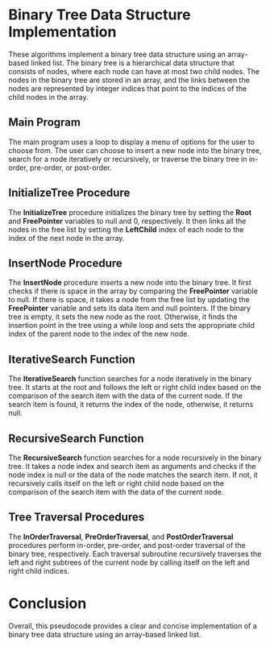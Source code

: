 # Binary Tree Data Structure Implementation

These algorithms implement a binary tree data structure using an array-based linked list. The binary tree is a hierarchical data structure that consists of nodes, where each node can have at most two child nodes. The nodes in the binary tree are stored in an array, and the links between the nodes are represented by integer indices that point to the indices of the child nodes in the array.

## Main Program

The main program uses a loop to display a menu of options for the user to choose from. The user can choose to insert a new node into the binary tree, search for a node iteratively or recursively, or traverse the binary tree in in-order, pre-order, or post-order.

## InitializeTree Procedure

The **InitializeTree** procedure initializes the binary tree by setting the **Root** and **FreePointer** variables to null and 0, respectively. It then links all the nodes in the free list by setting the **LeftChild** index of each node to the index of the next node in the array.

## InsertNode Procedure

The **InsertNode** procedure inserts a new node into the binary tree. It first checks if there is space in the array by comparing the **FreePointer** variable to null. If there is space, it takes a node from the free list by updating the **FreePointer** variable and sets its data item and null pointers. If the binary tree is empty, it sets the new node as the root. Otherwise, it finds the insertion point in the tree using a while loop and sets the appropriate child index of the parent node to the index of the new node.

## IterativeSearch Function

The **IterativeSearch** function searches for a node iteratively in the binary tree. It starts at the root and follows the left or right child index based on the comparison of the search item with the data of the current node. If the search item is found, it returns the index of the node, otherwise, it returns null.

## RecursiveSearch Function

The **RecursiveSearch** function searches for a node recursively in the binary tree. It takes a node index and search item as arguments and checks if the node index is null or the data of the node matches the search item. If not, it recursively calls itself on the left or right child node based on the comparison of the search item with the data of the current node.

## Tree Traversal Procedures

The **InOrderTraversal**, **PreOrderTraversal**, and **PostOrderTraversal** procedures perform in-order, pre-order, and post-order traversal of the binary tree, respectively. Each traversal subroutine recursively traverses the left and right subtrees of the current node by calling itself on the left and right child indices.

# Conclusion

Overall, this pseudocode provides a clear and concise implementation of a binary tree data structure using an array-based linked list.
